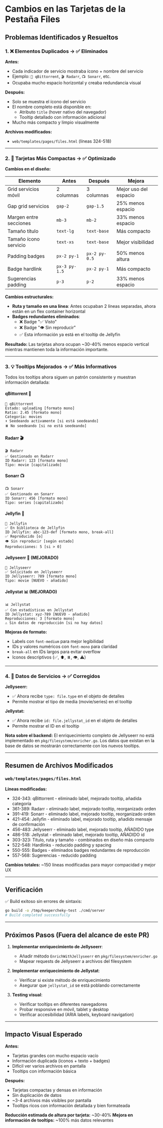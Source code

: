 # Cambios en las Tarjetas de la Pestaña Files

## Problemas Identificados y Resueltos

### 1. ❌ Elementos Duplicados → ✅ Eliminados

**Antes:**
- Cada indicador de servicio mostraba ícono + nombre del servicio
- Ejemplo: `🧲 qBittorrent`, `🎬 Radarr`, `📺 Sonarr`, etc.
- Ocupaba mucho espacio horizontal y creaba redundancia visual

**Después:**
- Solo se muestra el ícono del servicio
- El nombre completo está disponible en:
  - Atributo `title` (hover nativo del navegador)
  - Tooltip detallado con información adicional
- Mucho más compacto y limpio visualmente

**Archivos modificados:**
- `web/templates/pages/files.html` (líneas 324-518)

---

### 2. 📏 Tarjetas Más Compactas → ✅ Optimizado

**Cambios en el diseño:**

| Elemento | Antes | Después | Mejora |
|----------|-------|---------|--------|
| Grid servicios móvil | 2 columnas | 3 columnas | Mejor uso del espacio |
| Gap grid servicios | `gap-2` | `gap-1.5` | 25% menos espacio |
| Margen entre secciones | `mb-3` | `mb-2` | 33% menos espacio |
| Tamaño título | `text-lg` | `text-base` | Más compacto |
| Tamaño ícono servicio | `text-xs` | `text-base` | Mejor visibilidad |
| Padding badges | `px-2 py-1` | `px-2 py-0.5` | 50% menos altura |
| Badge hardlink | `px-3 py-1.5` | `px-2 py-1` | Más compacto |
| Sugerencias padding | `p-3` | `p-2` | 33% menos espacio |

**Cambios estructurales:**
- **Ruta y tamaño en una línea**: Antes ocupaban 2 líneas separadas, ahora están en un flex container horizontal
- **Badges redundantes eliminados**: 
  - ❌ Badge "✅ Visto" 
  - ❌ Badge "👁️ Sin reproducir"
  - ✅ Esta información ya está en el tooltip de Jellyfin

**Resultado:**
Las tarjetas ahora ocupan ~30-40% menos espacio vertical mientras mantienen toda la información importante.

---

### 3. 💡 Tooltips Mejorados → ✅ Más Informativos

Todos los tooltips ahora siguen un patrón consistente y muestran información detallada:

#### qBittorrent 🧲
```
🧲 qBittorrent
Estado: uploading [formato mono]
Ratio: 2.45 [formato mono]
Categoría: movies
⬆️ Seedeando activamente [si está seedeando]
⏸️ No seedeando [si no está seedeando]
```

#### Radarr 🎬
```
🎬 Radarr
✅ Gestionado en Radarr
ID Radarr: 123 [formato mono]
Tipo: movie [capitalizado]
```

#### Sonarr 📺
```
📺 Sonarr
✅ Gestionado en Sonarr
ID Sonarr: 456 [formato mono]
Tipo: series [capitalizado]
```

#### Jellyfin 🍿
```
🍿 Jellyfin
✅ En biblioteca de Jellyfin
ID Jellyfin: abc-123-def [formato mono, break-all]
✅ Reproducido [o]
👁️ Sin reproducir [según estado]
Reproducciones: 5 [si > 0]
```

#### Jellyseerr 🎫 (MEJORADO)
```
🎫 Jellyseerr
✅ Solicitado en Jellyseerr
ID Jellyseerr: 789 [formato mono]
Tipo: movie [NUEVO - añadido]
```

#### Jellystat 📊 (MEJORADO)
```
📊 Jellystat
✅ Con estadísticas en Jellystat
ID Jellystat: xyz-789 [NUEVO - añadido]
Reproducciones: 3 [formato mono]
⚠️ Sin datos de reproducción [si no hay datos]
```

**Mejoras de formato:**
- Labels con `font-medium` para mejor legibilidad
- IDs y valores numéricos con `font-mono` para claridad
- `break-all` en IDs largos para evitar overflow
- Iconos descriptivos (✅, ⬆️, ⏸️, 👁️, ⚠️)

---

### 4. 🔧 Datos de Servicios → ✅ Corregidos

**Jellyseerr:**
- ✅ Ahora recibe `type: file.type` en el objeto de detalles
- Permite mostrar el tipo de media (movie/series) en el tooltip

**Jellystat:**
- ✅ Ahora recibe `id: file.jellystat_id` en el objeto de detalles
- Permite mostrar el ID en el tooltip

**Nota sobre el backend:**
El enriquecimiento completo de Jellyseerr no está implementado en `pkg/filesystem/enricher.go`. 
Los datos que existan en la base de datos se mostrarán correctamente con los nuevos tooltips.

---

## Resumen de Archivos Modificados

### `web/templates/pages/files.html`

**Líneas modificadas:**
- 324-343: qBittorrent - eliminado label, mejorado tooltip, añadida categoría
- 361-389: Radarr - eliminado label, mejorado tooltip, reorganizado orden
- 391-419: Sonarr - eliminado label, mejorado tooltip, reorganizado orden
- 421-454: Jellyfin - eliminado label, mejorado tooltip, añadido mensaje de confirmación
- 456-483: Jellyseerr - eliminado label, mejorado tooltip, AÑADIDO type
- 486-518: Jellystat - eliminado label, mejorado tooltip, AÑADIDO id
- 303-323: Título, ruta y tamaño - combinados en diseño más compacto
- 522-548: Hardlinks - reducido padding y spacing
- 550-555: Badges - eliminados badges redundantes de reproducción
- 557-568: Sugerencias - reducido padding

**Cambios totales:** ~150 líneas modificadas para mayor compacidad y mejor UX

---

## Verificación

✅ Build exitoso sin errores de sintaxis:
```bash
go build -o /tmp/keepercheky-test ./cmd/server
# Build completed successfully
```

---

## Próximos Pasos (Fuera del alcance de este PR)

1. **Implementar enriquecimiento de Jellyseerr**:
   - Añadir método `EnrichWithJellyseerr` en `pkg/filesystem/enricher.go`
   - Mapear requests de Jellyseerr a archivos del filesystem
   
2. **Implementar enriquecimiento de Jellystat**:
   - Verificar si existe método de enriquecimiento
   - Asegurar que `jellystat_id` se está poblando correctamente

3. **Testing visual**:
   - Verificar tooltips en diferentes navegadores
   - Probar responsive en móvil, tablet y desktop
   - Verificar accesibilidad (ARIA labels, keyboard navigation)

---

## Impacto Visual Esperado

**Antes:**
- Tarjetas grandes con mucho espacio vacío
- Información duplicada (íconos + texto + badges)
- Difícil ver varios archivos en pantalla
- Tooltips con información básica

**Después:**
- Tarjetas compactas y densas en información
- Sin duplicación de datos
- ~3-4 archivos más visibles por pantalla
- Tooltips ricos con información detallada y bien formateada

**Reducción estimada de altura por tarjeta:** ~30-40%
**Mejora en información de tooltips:** ~100% más datos relevantes
